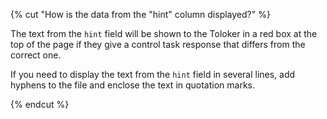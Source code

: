 {% cut "How is the data from the "hint" column displayed?" %}

The text from the `hint` field will be shown to the Toloker in a red box at the top of the page if they give a control task response that differs from the correct one.

If you need to display the text from the `hint` field in several lines, add hyphens to the file and enclose the text in quotation marks.

{% endcut %}